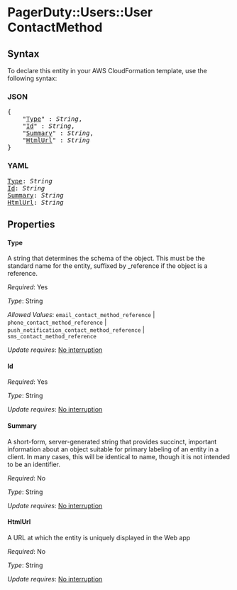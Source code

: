 # PagerDuty::Users::User ContactMethod

## Syntax

To declare this entity in your AWS CloudFormation template, use the following syntax:

### JSON

<pre>
{
    "<a href="#type" title="Type">Type</a>" : <i>String</i>,
    "<a href="#id" title="Id">Id</a>" : <i>String</i>,
    "<a href="#summary" title="Summary">Summary</a>" : <i>String</i>,
    "<a href="#htmlurl" title="HtmlUrl">HtmlUrl</a>" : <i>String</i>
}
</pre>

### YAML

<pre>
<a href="#type" title="Type">Type</a>: <i>String</i>
<a href="#id" title="Id">Id</a>: <i>String</i>
<a href="#summary" title="Summary">Summary</a>: <i>String</i>
<a href="#htmlurl" title="HtmlUrl">HtmlUrl</a>: <i>String</i>
</pre>

## Properties

#### Type

A string that determines the schema of the object. This must be the standard name for the entity, suffixed by _reference if the object is a reference.

_Required_: Yes

_Type_: String

_Allowed Values_: <code>email_contact_method_reference</code> | <code>phone_contact_method_reference</code> | <code>push_notification_contact_method_reference</code> | <code>sms_contact_method_reference</code>

_Update requires_: [No interruption](https://docs.aws.amazon.com/AWSCloudFormation/latest/UserGuide/using-cfn-updating-stacks-update-behaviors.html#update-no-interrupt)

#### Id

_Required_: Yes

_Type_: String

_Update requires_: [No interruption](https://docs.aws.amazon.com/AWSCloudFormation/latest/UserGuide/using-cfn-updating-stacks-update-behaviors.html#update-no-interrupt)

#### Summary

A short-form, server-generated string that provides succinct, important information about an object suitable for primary labeling of an entity in a client. In many cases, this will be identical to name, though it is not intended to be an identifier.

_Required_: No

_Type_: String

_Update requires_: [No interruption](https://docs.aws.amazon.com/AWSCloudFormation/latest/UserGuide/using-cfn-updating-stacks-update-behaviors.html#update-no-interrupt)

#### HtmlUrl

A URL at which the entity is uniquely displayed in the Web app

_Required_: No

_Type_: String

_Update requires_: [No interruption](https://docs.aws.amazon.com/AWSCloudFormation/latest/UserGuide/using-cfn-updating-stacks-update-behaviors.html#update-no-interrupt)

